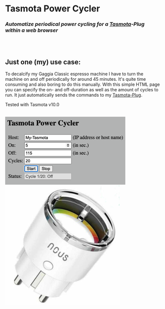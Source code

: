 # Tasmota Power Cycler
### *Automatize periodical power cycling for a [Tasmota](https://tasmota.github.io/docs/)-Plug within a web browser*
\
&nbsp;
## Just one (my) use case:
To decalcify my Gaggia Classic espresso machine I have to turn the machine on and off periodically for around 45 minutes. It's quite time consuming and also boring to do this manually. With this simple HTML page you can specify the on- and off-duration as well as the amount of cycles to run. It just automatically sends the commands to my [Tasmota-Plug](https://templates.blakadder.com/nous_A1.html).

Tested with Tasmota v10.0
\
&nbsp;

![screenshot](screenshot.png)  
![NOUS A1](NOUS_A1.jpg)
